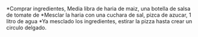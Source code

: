 *Comprar ingredientes,
Media libra de haria de maiz, una botella de salsa de tomate de 
*Mesclar la haria con una cuchara de sal, pizca de azucar, 1 litro de agua 
*Ya mesclado los ingredientes, estirar la pizza hasta crear un circulo delgado.
